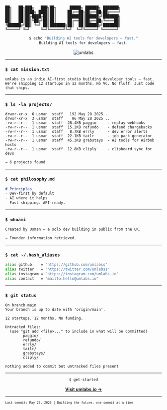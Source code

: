  ```
██╗   ██╗███╗   ███╗██╗      █████╗ ██████╗ ███████╗
██║   ██║████╗ ████║██║     ██╔══██╗██╔══██╗██╔════╝
██║   ██║██╔████╔██║██║     ███████║██████╔╝███████╗
██║   ██║██║╚██╔╝██║██║     ██╔══██║██╔══██╗╚════██║
╚██████╔╝██║ ╚═╝ ██║███████╗██║  ██║██████╔╝███████║
 ╚═════╝ ╚═╝     ╚═╝╚══════╝╚═╝  ╚═╝╚═════╝ ╚══════╝
```

<div align="center">

```bash
$ echo "Building AI tools for developers — fast."
Building AI tools for developers — fast.
```

![umlabs](https://img.shields.io/badge/%24%20umlabs%20--%20solo%20dev%20building%20AI%20tools-0f0f0f?style=for-the-badge&logo=terminal&logoColor=10b981&labelColor=000000)

</div>

---

### `$ cat mission.txt`

```
umlabs is an indie AI-first studio building developer tools — fast.
We're shipping 12 startups in 12 months. No VC. No fluff. Just code that ships.
```

---

### `$ ls -la projects/`

```
drwxr-xr-x  6 usman  staff   192 May 28 2025 .
drwxr-xr-x  3 usman  staff    96 May 28 2025 ..
-rw-r--r--  1 usman  staff  28.4KB paggio     - replay webhooks
-rw-r--r--  1 usman  staff  15.2KB refundo    - defend chargebacks  
-rw-r--r--  1 usman  staff   8.7KB errly      - dev error alerts
-rw-r--r--  1 usman  staff  22.1KB tailr      - job pack generator
-rw-r--r--  1 usman  staff  45.3KB grabstays  - AI tools for Airbnb hosts
-rw-r--r--  1 usman  staff  12.8KB cliply     - clipboard sync for devs
```

```bash
→ 6 projects found
```

---

### `$ cat philosophy.md`

```markdown
# Principles
- Dev-first by default
- AI where it helps
- Fast shipping. API-ready.
```

---

### `$ whoami`

```
Created by Usman — a solo dev building in public from the UK.
```

```bash
→ Founder information retrieved.
```

---

### `$ cat ~/.bash_aliases`

```bash
alias github    = "https://github.com/umlabss"
alias twitter   = "https://twitter.com/umlabss"
alias instagram = "https://instagram.com/umlabs.io"  
alias contact   = "mailto:hello@umlabs.io"
```

---

### `$ git status`

```
On branch main
Your branch is up to date with 'origin/main'.

12 startups. 12 months. No funding.

Untracked files:
  (use "git add <file>..." to include in what will be committed)
        paggio/
        refundo/
        errly/
        tailr/
        grabstays/
        cliply/

nothing added to commit but untracked files present
```

---

<div align="center">

```bash
$ get-started
```

**[Visit umlabs.io →](https://umlabs.io)**

</div>

---

<sub>`Last commit: May 28, 2025 | Building the future, one commit at a time.`</sub>
